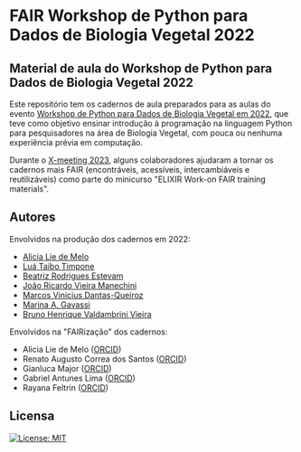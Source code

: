 # FAIR Workshop de Python para Dados de Biologia Vegetal 2022

## Material de aula do Workshop de Python para Dados de Biologia Vegetal 2022

Este repositório tem os cadernos de aula preparados para as aulas do evento [Workshop de Python para Dados de Biologia Vegetal em 2022](https://python4plantdatabr.wixsite.com/wspythonplantbio2022), que teve como objetivo ensinar introdução à programação na linguagem Python para pesquisadores na área de Biologia Vegetal, com pouca ou nenhuma experiência prévia em computação.

Durante o [X-meeting 2023](https://www.x-meeting.com/events/xm2023), alguns colaboradores ajudaram a tornar os cadernos mais FAIR (encontráveis, acessíveis, intercambiáveis e reutilizáveis) como parte do minicurso "ELIXIR Work-on FAIR training materials".


## Autores

Envolvidos na produção dos cadernos em 2022:

 - [Alicia Lie de Melo]()
 - [Luá Taibo Timpone]()
 - [Beatriz Rodrigues Estevam]()
 - [João Ricardo Vieira Manechini]()
 - [Marcos Vinicius Dantas-Queiroz]()
 - [Marina A. Gavassi]()
 - [Bruno Henrique Valdambrini Vieira]()

Envolvidos na "FAIRização" dos cadernos:

 - Alicia Lie de Melo ([ORCID](https://orcid.org/0000-0002-1712-5868))
 - Renato Augusto Correa dos Santos ([ORCID](https://orcid.org/0000-0003-0826-5479))
 - Gianluca Major ([ORCID](https://orcid.org/0009-0002-6224-5583))
 - Gabriel Antunes Lima ([ORCID](https://orcid.org/0009-0007-1278-8527))
 - Rayana Feltrin ([ORCID](https://orcid.org/0000-0002-4656-9062))

## Licensa
[![License: MIT](https://img.shields.io/badge/License-MIT-yellow.svg)](https://opensource.org/licenses/MIT)
